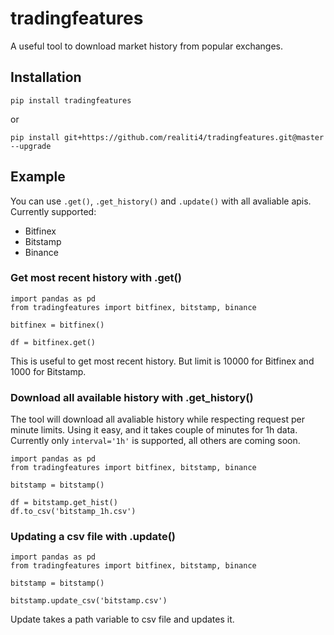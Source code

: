 # tradingfeatures
A useful tool to download market history from popular exchanges.


## Installation

    pip install tradingfeatures

or	

    pip install git+https://github.com/realiti4/tradingfeatures.git@master --upgrade

## Example
You can use `.get()`, `.get_history()` and `.update()` with all avaliable apis. Currently supported:

* Bitfinex
* Bitstamp
* Binance

### Get most recent history with .get()

    import pandas as pd
    from tradingfeatures import bitfinex, bitstamp, binance

    bitfinex = bitfinex()

    df = bitfinex.get()

This is useful to get most recent history. But limit is 10000 for Bitfinex and 1000 for Bitstamp.

### Download all available history with .get_history()
The tool will download all avaliable history while respecting request per minute limits. Using it easy, and it takes couple of minutes for 1h data. Currently only `interval='1h'` is supported, all others are coming soon.

    import pandas as pd
    from tradingfeatures import bitfinex, bitstamp, binance

    bitstamp = bitstamp()
    
    df = bitstamp.get_hist()
    df.to_csv('bitstamp_1h.csv') 

### Updating a csv file with .update()

    import pandas as pd
    from tradingfeatures import bitfinex, bitstamp, binance

    bitstamp = bitstamp()
    
    bitstamp.update_csv('bitstamp.csv')    

Update takes a path variable to csv file and updates it.
